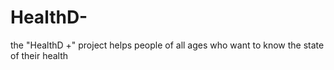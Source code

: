 # HealthD-
the "HealthD +" project helps people of all ages who want to know the state of their health
